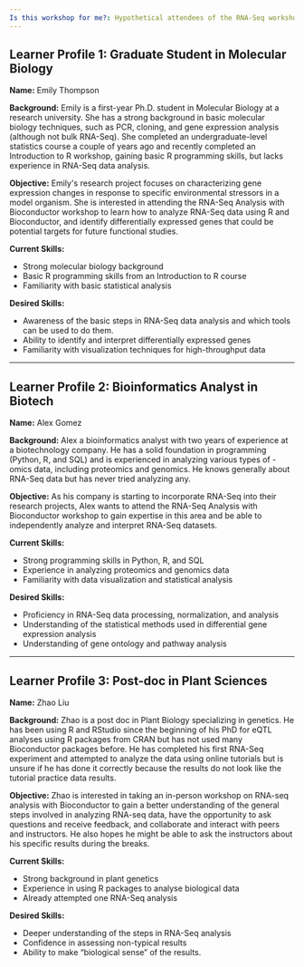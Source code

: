 ```yaml
---
Is this workshop for me?: Hypothetical attendees of the RNA-Seq workshop
---
```


## Learner Profile 1: Graduate Student in Molecular Biology

**Name:** Emily Thompson

**Background:** Emily is a first-year Ph.D. student in Molecular Biology at a research university. She has a strong background in basic molecular biology techniques, such as PCR, cloning, and gene expression analysis (although not bulk RNA-Seq). She completed an undergraduate-level statistics course a couple of years ago and recently completed an Introduction to R workshop, gaining basic R programming skills,  but lacks experience in RNA-Seq data analysis.

**Objective:** Emily's research project focuses on characterizing gene expression changes in response to specific environmental stressors in a model organism. She is interested in attending the RNA-Seq Analysis with Bioconductor workshop to learn how to analyze RNA-Seq data using R and Bioconductor, and identify differentially expressed genes that could be potential targets for future functional studies.

**Current Skills:**

- Strong molecular biology background
- Basic R programming skills from an Introduction to R course
- Familiarity with basic statistical analysis

**Desired Skills:**

- Awareness of the basic steps in RNA-Seq data analysis and which tools can be used to do them.
- Ability to identify and interpret differentially expressed genes
- Familiarity with visualization techniques for high-throughput data

---

## Learner Profile 2: Bioinformatics Analyst in Biotech

**Name:** Alex Gomez

**Background:** Alex a bioinformatics analyst with two years of experience at a biotechnology company. He has a solid foundation in programming (Python, R, and SQL) and is experienced in analyzing various types of -omics data, including proteomics and genomics. He knows generally about RNA-Seq data but has never tried analyzing any.

**Objective:** As his company is starting to incorporate RNA-Seq into their research projects, Alex wants to attend the RNA-Seq Analysis with Bioconductor workshop to gain expertise in this area and be able to independently analyze and interpret RNA-Seq datasets.

**Current Skills:**

- Strong programming skills in Python, R, and SQL
- Experience in analyzing proteomics and genomics data
- Familiarity with data visualization and statistical analysis

**Desired Skills:**

- Proficiency in RNA-Seq data processing, normalization, and analysis
- Understanding of the statistical methods used in differential gene expression analysis
- Understanding of gene ontology and pathway analysis

---

## Learner Profile 3: Post-doc in Plant Sciences

**Name:** Zhao Liu

**Background:** Zhao is a post doc in Plant Biology specializing in genetics. He has been using R and RStudio since the beginning of his PhD for eQTL analyses using R packages from CRAN but has not used many Bioconductor packages before. He has completed his first RNA-Seq experiment and attempted to analyze the data using online tutorials but is unsure if he has done it correctly because the results do not look like the tutorial practice data results.

**Objective:** Zhao is interested in taking an in-person workshop on RNA-seq analysis with Bioconductor to gain a better understanding of the general steps involved in analyzing RNA-seq data, have the opportunity to ask questions and receive feedback, and collaborate and interact with peers and instructors. He also hopes he might be able to ask the instructors about his specific results during the breaks.

**Current Skills:**

- Strong background in plant genetics
- Experience in using R packages to analyse biological data
- Already attempted one RNA-Seq analysis

**Desired Skills:**

- Deeper understanding of the steps in RNA-Seq analysis
- Confidence in assessing non-typical results
- Ability to make “biological sense” of the results.
